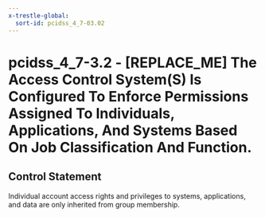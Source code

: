 ```yaml
---
x-trestle-global:
  sort-id: pcidss_4_7-03.02
---
```


# pcidss_4_7-3.2 - \[REPLACE_ME\] The Access Control System(S) Is Configured To Enforce Permissions Assigned To Individuals, Applications, And Systems Based On Job Classification And Function.

## Control Statement

Individual account access rights and privileges to systems, applications, and data are
only inherited from group membership.
